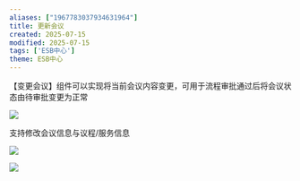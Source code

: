 ```yaml
---
aliases: ["1967783037934631964"]
title: 更新会议
created: 2025-07-15
modified: 2025-07-15
tags: ['ESB中心']
theme: ESB中心
---
```


【变更会议】组件可以实现将当前会议内容变更，可用于流程审批通过后将会议状态由待审批变更为正常

![](43554d9c4e6f87162e0cf1856af2a4bb.jpg)

支持修改会议信息与议程/服务信息

![](035caac640212ec945ed8fb7a0d19f06.jpg)

![](4725bcdef698a78a584767d285cbf062.jpg)